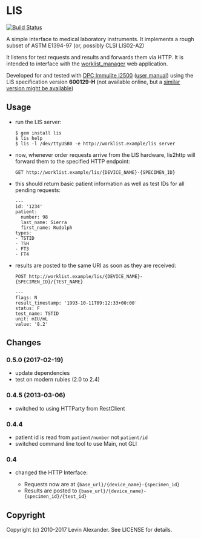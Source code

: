 # LIS

[![Build Status](https://travis-ci.org/levinalex/lis.svg?branch=master)](https://travis-ci.org/levinalex/lis)

A simple interface to medical laboratory instruments. It implements a rough subset of ASTM E1394-97 (or, possibly CLSI LIS02-A2)

It listens for test requests and results and forwards them via HTTP.  It is intended to interface with the [worklist_manager](http://github.com/levinalex/worklist_manager) web application.


Developed for and tested with [DPC Immulite I2500][immulite] ([user manual][manual]) using the LIS specification version **600129-H** (not available online, but a [similar version might be
available][spec])

[immulite]: http://www.google.com/search?q=dpc+immulite+I2500
[manual]: http://sky2.ch/Doc/I2500.pdf
[spec]: http://www.google.com/search?q=dpc+lis+immulite+2000+filetype:pdf


## Usage

* run the LIS server:

    ```
    $ gem install lis
    $ lis help
    $ lis -l /dev/ttyUSB0 -e http://worklist.example/lis server
    ```

* now, whenever order requests arrive from the LIS hardware, lis2http will forward them to the specified HTTP endpoint:

    ```
    GET http://worklist.example/lis/{DEVICE_NAME}-{SPECIMEN_ID}
    ```

* this should return basic patient information as well as test IDs for all pending requests:

    ```
    ---
    id: '1234'
    patient:
      number: 98
      last_name: Sierra
      first_name: Rudolph
    types:
    - TSTID
    - TSH
    - FT3
    - FT4
    ```

* results are posted to the same URI as soon as they are received:

    ```
    POST http://worklist.example/lis/{DEVICE_NAME}-{SPECIMEN_ID}/{TEST_NAME}

    ---
    flags: N
    result_timestamp: '1993-10-11T09:12:33+00:00'
    status: F
    test_name: TSTID
    unit: mIU/mL
    value: '8.2'
    ```

## Changes

### 0.5.0 (2017-02-19)

* update dependencies
* test on modern rubies (2.0 to 2.4)

### 0.4.5 (2013-03-06)

* switched to using HTTParty from RestClient

### 0.4.4

* patient id is read from `patient/number` not `patient/id`
* switched command line tool to use Main, not GLI

### 0.4

* changed the HTTP Interface:

  * Requests now are at `{base_url}/{device_name}-{specimen_id}`
  * Results are posted to `{base_url}/{device_name}-{specimen_id}/{test_id}`


## Copyright

Copyright (c) 2010-2017 Levin Alexander. See LICENSE for details.
